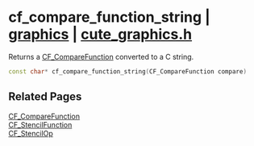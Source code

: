 # cf_compare_function_string | [graphics](https://github.com/RandyGaul/cute_framework/blob/master/docs/graphics_readme.md) | [cute_graphics.h](https://github.com/RandyGaul/cute_framework/blob/master/include/cute_graphics.h)

Returns a [CF_CompareFunction](https://github.com/RandyGaul/cute_framework/blob/master/docs/graphics/cf_comparefunction.md) converted to a C string.

```cpp
const char* cf_compare_function_string(CF_CompareFunction compare)
```

## Related Pages

[CF_CompareFunction](https://github.com/RandyGaul/cute_framework/blob/master/docs/graphics/cf_comparefunction.md)  
[CF_StencilFunction](https://github.com/RandyGaul/cute_framework/blob/master/docs/graphics/cf_stencilfunction.md)  
[CF_StencilOp](https://github.com/RandyGaul/cute_framework/blob/master/docs/graphics/cf_stencilop.md)  
